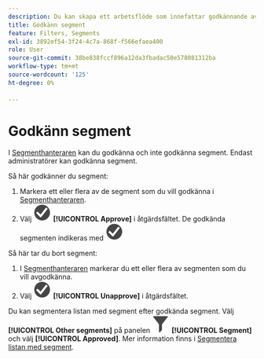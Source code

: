 ```yaml
---
description: Du kan skapa ett arbetsflöde som innefattar godkännande av segment för olika programnivåer, för specifika avdelningar eller grupper, och som är förenligt med rapporteringsprinciper.
title: Godkänn segment
feature: Filters, Segments
exl-id: 3892ef54-3f24-4c7a-868f-f566efaea400
role: User
source-git-commit: 38be838fccf896a12da3fbadac50e578081312ba
workflow-type: tm+mt
source-wordcount: '125'
ht-degree: 0%

---
```


# Godkänn segment

I [Segmenthanteraren](seg-manage.md) kan du godkänna och inte godkänna segment. Endast administratörer kan godkänna segment.

Så här godkänner du segment:

1. Markera ett eller flera av de segment som du vill godkänna i [Segmenthanteraren](seg-manage.md).
1. Välj ![CheckmarkCircle](/help/assets/icons/CheckmarkCircle.svg) **[!UICONTROL Approve]** i åtgärdsfältet. De godkända segmenten indikeras med ![CheckmarkCircle](/help/assets/icons/CheckmarkCircle.svg)

Så här tar du bort segment:

1. I [Segmenthanteraren](seg-manage.md) markerar du ett eller flera av segmenten som du vill avgodkänna.
1. Välj ![CheckmarkCircle](/help/assets/icons/CheckmarkCircle.svg) **[!UICONTROL Unapprove]** i åtgärdsfältet.


Du kan segmentera listan med segment efter godkända segment. Välj **[!UICONTROL Other segments]** på panelen ![Segment](/help/assets/icons/Filter.svg) **[!UICONTROL Segment]** och välj **[!UICONTROL Approved]**. Mer information finns i [Segmentera listan med segment](/help/components/segments/seg-filter.md).
